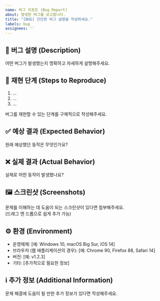 ```yaml
---
name: 버그 리포트 (Bug Report)
about: 발생한 버그를 보고합니다.
title: "[BUG] 간단한 버그 설명을 작성하세요."
labels: bug
assignees: ''
---
```


## 🐞 버그 설명 (Description)

어떤 버그가 발생했는지 명확하고 자세하게 설명해주세요.

## 🔁 재현 단계 (Steps to Reproduce)

1. ...
2. ...
3. ...

버그를 재현할 수 있는 단계를 구체적으로 작성해주세요.

## ✅ 예상 결과 (Expected Behavior)

원래 예상했던 동작은 무엇인가요?

## ❌ 실제 결과 (Actual Behavior)

실제로 어떤 동작이 발생했나요?

## 🖼 스크린샷 (Screenshots)

문제를 이해하는 데 도움이 되는 스크린샷이 있다면 첨부해주세요.  
(드래그 앤 드롭으로 쉽게 추가 가능)

## ⚙️ 환경 (Environment)

- 운영체제: [예: Windows 10, macOS Big Sur, iOS 14]
- 브라우저 (웹 애플리케이션의 경우): [예: Chrome 90, Firefox 88, Safari 14]
- 버전: [예: v1.2.3]
- 기타: [추가적으로 필요한 정보]

## ℹ️ 추가 정보 (Additional Information)

문제 해결에 도움이 될 만한 추가 정보가 있다면 작성해주세요.